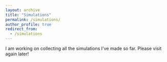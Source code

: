 ```yaml
---
layout: archive
title: "Simulations"
permalink: /simulations/
author_profile: true
redirect_from:
  - /simulations
---
```


I am working on collecting all the simulations I've made so far. Please visit again later!